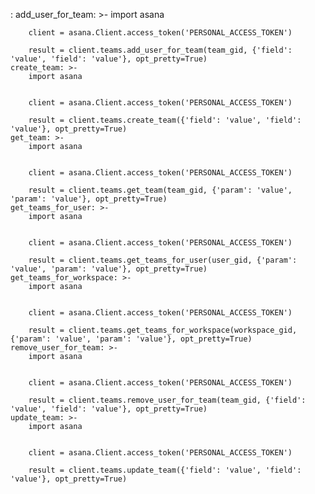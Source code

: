 : 
    add_user_for_team: >-
        import asana


        client = asana.Client.access_token('PERSONAL_ACCESS_TOKEN')

        result = client.teams.add_user_for_team(team_gid, {'field': 'value', 'field': 'value'}, opt_pretty=True)
    create_team: >-
        import asana


        client = asana.Client.access_token('PERSONAL_ACCESS_TOKEN')

        result = client.teams.create_team({'field': 'value', 'field': 'value'}, opt_pretty=True)
    get_team: >-
        import asana


        client = asana.Client.access_token('PERSONAL_ACCESS_TOKEN')

        result = client.teams.get_team(team_gid, {'param': 'value', 'param': 'value'}, opt_pretty=True)
    get_teams_for_user: >-
        import asana


        client = asana.Client.access_token('PERSONAL_ACCESS_TOKEN')

        result = client.teams.get_teams_for_user(user_gid, {'param': 'value', 'param': 'value'}, opt_pretty=True)
    get_teams_for_workspace: >-
        import asana


        client = asana.Client.access_token('PERSONAL_ACCESS_TOKEN')

        result = client.teams.get_teams_for_workspace(workspace_gid, {'param': 'value', 'param': 'value'}, opt_pretty=True)
    remove_user_for_team: >-
        import asana


        client = asana.Client.access_token('PERSONAL_ACCESS_TOKEN')

        result = client.teams.remove_user_for_team(team_gid, {'field': 'value', 'field': 'value'}, opt_pretty=True)
    update_team: >-
        import asana


        client = asana.Client.access_token('PERSONAL_ACCESS_TOKEN')

        result = client.teams.update_team({'field': 'value', 'field': 'value'}, opt_pretty=True)
